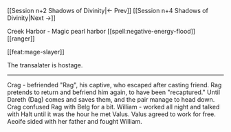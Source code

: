 [[Session n+2 Shadows of Divinity|<- Prev]]
[[Session n+4 Shadows of Divinity|Next ->]]

Creek Harbor - Magic pearl harbor
[[spell:negative-energy-flood]]
[[ranger]]

[[feat:mage-slayer]]

The transalater is hostage.


---
Crag - befriended "Rag", his captive, who escaped after casting friend. Rag pretends to return and befriend him again, to have been "recaptured." Until Dareth (Dag) comes and saves them, and the pair manage to head down. Crag confused Rag with Belg for a bit.
William - worked all night and talked with Halt until it was the hour he met Valus. Valus agreed to work for free. Aeoife sided with her father and fought William.
